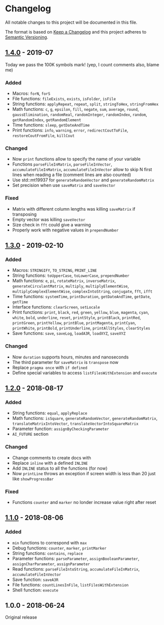 # Changelog
All notable changes to this project will be documented in this file.

The format is based on [Keep a Changelog](http://keepachangelog.com/en/1.0.0/)
and this project adheres to [Semantic Versioning](http://semver.org/spec/v2.0.0.html).

## [1.4.0] - 2019-07

Today we pass the 100K symbols mark! (yep, I count comments also, blame me)

### Added
- Macros: `forN`, `forS`
- File functions: `fileExists`, `exists`, `isFolder`, `isFile`
- String functions: `applyRepeat`, `repeat`, `split`, `stringToHex`, `stringFromHex`
- Math functions: `c`, `g`, `epsilon`, `fill`, `negate`, `sum`, `average`, `round`, `gaussElimination`, `randomReal`, `randomInteger`, `randomIndex`, `random`, `getRandomIndex`, `getRandomElement`
- Time functions: `sleep`, `getDateAndTime`
- Print functions: `info`, `warning`, `error`, `redirectCoutToFile`, `restoreCoutFromFile`, `killCout`

### Changed
- Now `print` functions allow to specify the name of your variable
- Functions `parseFileInMatrix`, `parseFileInVector`, `accumulateFileInMatrix`, `accumulateFileInVector` allow to skip N first lines when reading a file (comment lines are also counted)
- Use std::mt19937 for `generateRandomVector` and `generateRandomMatrix`
- Set precision when use `saveMatrix` and `saveVector`
### Fixed
- Matrix with different column lengths was killing `saveMatrix` if transposing
- Empty vector was killing `saveVector`
- Size check in `fft` could give a warning
- Properly work with negative values in `prependNumber`

## [1.3.0] - 2019-02-10

### Added
- Macros: `STRINGIFY`, `TO_STRING`, `PRINT_LINE`
- String functions: `toUpperCase`, `toLowerCase`, `prependNumber`
- Math functions: `e`, `pi`, `rotateMatrix`, `inverseMatrix`, `generateCirculantMatrix`, `multiply`, `multiplyElementWise`, `multiplyComplexElementWise`, `complexIntoString`, `conjugate`, `fft`, `ifft`
- Time functions: `systemTime`, `printDuration`, `getDateAndTime`, `getDate`, `getTime`
- Interface functions: `clearScreen`, `setLocale`
- Print functions: `print`, `black`, `red`, `green`, `yellow`, `blue`, `magenta`, `cyan`, `white`, `bold`, `underline`, `reset`, `printStyle`, `printBlack`, `printRed`, `printGreen`, `printYellow`, `printBlue`, `printMagenta`, `printCyan`, `printWhite`, `printBold`, `printUnderline`, `printAllStyles`, `clearStyles`
- Save functions: `save`, `saveLog`, `loadA3R`, `loadXYZ`, `saveXYZ`

### Changed
- Now `duration` supports hours, minutes and nanoseconds
- The third parameter for `saveMatrix` is `transpose` now
- Replace `pragma once` with `if defined`
- Define special variables to access `listFilesWithExtension` and `execute`

## [1.2.0] - 2018-08-17

### Added
- String functions: `equal`, `applyReplace`
- Math functions: `isSquare`, `generateRandomVector`, `generateRandomMatrix`, `translateMatrixIntoVector`, `translateVectorIntoSquareMatrix`
- Parameter function: `assignByCheckingParameter`
- `AI_FUTURE` section

### Changed
- Change comments to create docs with
- Replace `inline` with a defined `INLINE`
- Add `INLINE` status to all the functions (for now)
- Now `printLine` throws an exception if screen width is less than 20 just like `showProgressBar`

### Fixed
- Functions `counter` and `marker` no londer increase value right after reset

## [1.1.0] - 2018-08-06

### Added
- `min` functions to correspond with `max`
- Debug functions: `counter`, `marker`, `printMarker`
- String functions: `contains`, `replace`
- Parameter functions: `parseParameter`, `assignBooleanParameter`, `assignCharParameter`, `assignParameter`
- Read functions: `parseFileIntoString`, `accumulateFileInMatrix`, `accumulateFileInVector`
- Save function: `saveA3R`
- File functions: `countLinesInFile`, `listFilesWithExtension`
- Shell function: `execute`

## 1.0.0 - 2018-06-24

Original release

[Unreleased]: https://github.com/starobinskii/ailibrary/compare/v1.4.0...HEAD
[1.4.0]: https://github.com/starobinskii/ailibrary/compare/v1.3.0...v1.4.0
[1.3.0]: https://github.com/starobinskii/ailibrary/compare/v1.2.0...v1.3.0
[1.2.0]: https://github.com/starobinskii/ailibrary/compare/v1.1.0...v1.2.0
[1.1.0]: https://github.com/starobinskii/ailibrary/compare/v1.0...v1.1.0